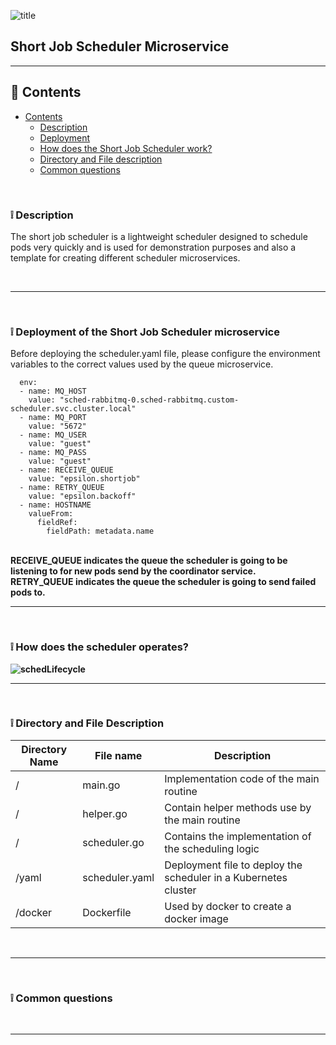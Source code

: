 ![title](https://alexneo.net/epsilon/sjsched.png "SJSched")
## Short Job Scheduler Microservice

---

## :page_facing_up: Contents
- [Contents](#contents)
  - [Description](#desc)
  - [Deployment](#deploy)
  - [How does the Short Job Scheduler work?](#algo)
  - [Directory and File description](#dir)
  - [Common questions](#qna)


<br>

<a name="desc"/></a> 
### :grey_exclamation: Description

The short job scheduler is a lightweight scheduler designed to schedule pods very quickly and is used for demonstration purposes and also a template for creating different scheduler microservices. 

<br>

---


<br>

<a name="deploy"/></a> 
### :grey_exclamation: Deployment of the Short Job Scheduler microservice

Before deploying the scheduler.yaml file, please configure the environment variables to the correct values used by the queue microservice.

      env:
      - name: MQ_HOST
        value: "sched-rabbitmq-0.sched-rabbitmq.custom-scheduler.svc.cluster.local"
      - name: MQ_PORT
        value: "5672"
      - name: MQ_USER
        value: "guest"
      - name: MQ_PASS
        value: "guest"
      - name: RECEIVE_QUEUE
        value: "epsilon.shortjob"
      - name: RETRY_QUEUE
        value: "epsilon.backoff"
      - name: HOSTNAME
        valueFrom:
          fieldRef:
            fieldPath: metadata.name

<br>
<b>RECEIVE_QUEUE<b> indicates the queue the scheduler is going to be listening to for new pods send by the coordinator service.
<br>
<b>RETRY_QUEUE<b> indicates the queue the scheduler is going to send failed pods to.

---

<br>

<a name="work"/></a> 
### :grey_exclamation: How does the scheduler operates?

![schedLifecycle](https://alexneo.net/epsilon/sj.png "scedLifecycle")

---

<br>

<a name="dir"/></a> 
### :grey_exclamation: Directory and File Description

| Directory Name  | File name      | Description                                                     |
|-----------------|----------------|-----------------------------------------------------------------|
| /               | main.go        | Implementation code of the main routine                         |
| /               | helper.go      | Contain helper methods use by the main routine                  |
| /               | scheduler.go   | Contains the implementation of the scheduling logic             |
| /yaml           | scheduler.yaml | Deployment file to deploy the scheduler in a Kubernetes cluster |
| /docker         | Dockerfile     | Used by docker to create a docker image                         |
<br>

---

<br>

<a name="qna"/></a> 
### :grey_exclamation: Common questions

<dl>
  <dt></dt>

</dl>

<br>

---
